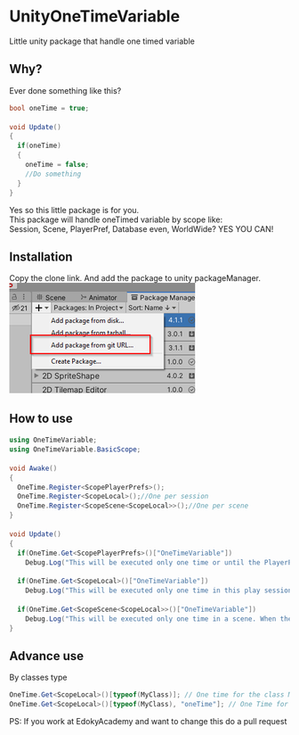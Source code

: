 # UnityOneTimeVariable
Little unity package that handle one timed variable

## Why?
Ever done something like this?
```c#
bool oneTime = true;

void Update()
{
  if(oneTime)
  {
    oneTime = false;
    //Do something
  }
}
```
Yes so this little package is for you.  
This package will handle oneTimed variable by scope like:  
Session, Scene, PlayerPref, Database even, WorldWide? YES YOU CAN!

## Installation
Copy the clone link. And add the package to unity packageManager.  
![UnityAddGitPackage](UnityAddGitPackage.png)

## How to use
```c#
using OneTimeVariable;
using OneTimeVariable.BasicScope;

void Awake()
{
  OneTime.Register<ScopePlayerPrefs>();
  OneTime.Register<ScopeLocal>();//One per session
  OneTime.Register<ScopeScene<ScopeLocal>>();//One per scene
}

void Update()
{
  if(OneTime.Get<ScopePlayerPrefs>()["OneTimeVariable"])
    Debug.Log("This will be executed only one time or until the PlayerPref are deleted");
    
  if(OneTime.Get<ScopeLocal>()["OneTimeVariable"])
    Debug.Log("This will be executed only one time in this play session");    
    
  if(OneTime.Get<ScopeScene<ScopeLocal>>()["OneTimeVariable"])
    Debug.Log("This will be executed only one time in a scene. When the scene is reloaded. It will execute again");
}
```
## Advance use
By classes type
```c#
OneTime.Get<ScopeLocal>()[typeof(MyClass)]; // One time for the class MyClass
OneTime.Get<ScopeLocal>()[typeof(MyClass), "oneTime"]; // One Time for "oneTime" for the classMyClass
```

PS: If you work at EdokyAcademy and want to change this do a pull request
